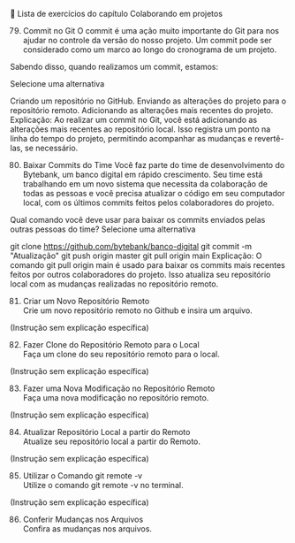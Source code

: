 📝 Lista de exercícios do capítulo Colaborando em projetos  

79. Commit no Git
O commit é uma ação muito importante do Git para nos ajudar no controle da versão do nosso projeto. Um commit pode ser considerado como um marco ao longo do cronograma de um projeto.

Sabendo disso, quando realizamos um commit, estamos:

Selecione uma alternativa

 Criando um repositório no GitHub.
 Enviando as alterações do projeto para o repositório remoto.
 Adicionando as alterações mais recentes do projeto.
Explicação:
Ao realizar um commit no Git, você está adicionando as alterações mais recentes ao repositório local. Isso registra um ponto na linha do tempo do projeto, permitindo acompanhar as mudanças e revertê-las, se necessário.

80. Baixar Commits do Time
Você faz parte do time de desenvolvimento do Bytebank, um banco digital em rápido crescimento. Seu time está trabalhando em um novo sistema que necessita da colaboração de todas as pessoas e você precisa atualizar o código em seu computador local, com os últimos commits feitos pelos colaboradores do projeto.

Qual comando você deve usar para baixar os commits enviados pelas outras pessoas do time?
Selecione uma alternativa

 git clone https://github.com/bytebank/banco-digital
 git commit -m "Atualização"
 git push origin master
 git pull origin main
Explicação:
O comando git pull origin main é usado para baixar os commits mais recentes feitos por outros colaboradores do projeto. Isso atualiza seu repositório local com as mudanças realizadas no repositório remoto.

81. Criar um Novo Repositório Remoto  
Crie um novo repositório remoto no Github e insira um arquivo.

(Instrução sem explicação específica)

82. Fazer Clone do Repositório Remoto para o Local  
Faça um clone do seu repositório remoto para o local.

(Instrução sem explicação específica)

83. Fazer uma Nova Modificação no Repositório Remoto  
Faça uma nova modificação no repositório remoto.

(Instrução sem explicação específica)

84. Atualizar Repositório Local a partir do Remoto  
Atualize seu repositório local a partir do Remoto.

(Instrução sem explicação específica)

85. Utilizar o Comando git remote -v  
Utilize o comando git remote -v no terminal.

(Instrução sem explicação específica)

86. Conferir Mudanças nos Arquivos  
Confira as mudanças nos arquivos.
